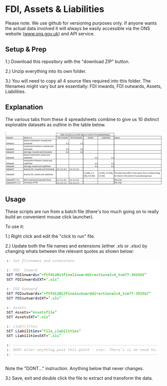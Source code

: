 # FDI, Assets & Liabilities

Please note. We use github for versioning purposes only. If anyone wants the actual data involved it will always be easily accessible via the ONS website (www.ons.gov.uk) and API service.

## Setup & Prep
1.) Download this repository with the "download ZIP" button.

2.) Unzip everything into its own folder.

3.) You will need to copy all 4 source files required into this folder. The filenames might vary but are essentially: FDI inwards, FDI outwards, Assets, Liabilities.

## Explanation

The various tabs from these 4 spreadsheets combine to give us 10 distinct explorable datasets as outline in the table below.

![alt tag](/images/summary.png)

## Usage

These scripts are run from a batch file (there's too much going on to really build an convenient mouse click launcher).

To use it:

1.) Right click and edit the "click to run" file.

2.) Update both the file names and extensions (either .xls or .xlsx) by changing whats between the relevant quotes as shown below:

![alt tag](/images/commands.png)

Note the "DONT..." instruction. Anything below that never changes.

3.) Save, exit and double click the file to extract and transform the data.


